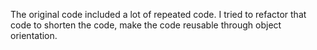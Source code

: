The original code included a lot of repeated code. I tried to refactor that code to shorten the code, make the code reusable through object orientation.
